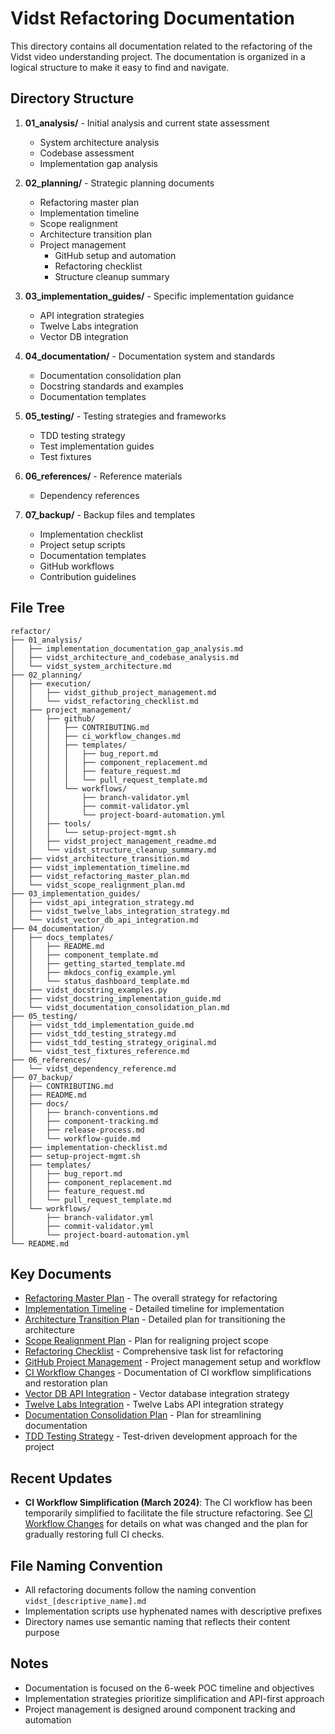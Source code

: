 # Vidst Refactoring Documentation

This directory contains all documentation related to the refactoring of the Vidst video understanding project. The documentation is organized in a logical structure to make it easy to find and navigate.

## Directory Structure

1. **01_analysis/** - Initial analysis and current state assessment
   - System architecture analysis
   - Codebase assessment
   - Implementation gap analysis

2. **02_planning/** - Strategic planning documents
   - Refactoring master plan
   - Implementation timeline
   - Scope realignment
   - Architecture transition plan
   - Project management
     - GitHub setup and automation
     - Refactoring checklist
     - Structure cleanup summary

3. **03_implementation_guides/** - Specific implementation guidance
   - API integration strategies
   - Twelve Labs integration
   - Vector DB integration

4. **04_documentation/** - Documentation system and standards
   - Documentation consolidation plan
   - Docstring standards and examples
   - Documentation templates

5. **05_testing/** - Testing strategies and frameworks
   - TDD testing strategy
   - Test implementation guides
   - Test fixtures

6. **06_references/** - Reference materials
   - Dependency references

7. **07_backup/** - Backup files and templates
   - Implementation checklist
   - Project setup scripts
   - Documentation templates
   - GitHub workflows
   - Contribution guidelines

## File Tree

```
refactor/
├── 01_analysis/
│   ├── implementation_documentation_gap_analysis.md
│   ├── vidst_architecture_and_codebase_analysis.md
│   └── vidst_system_architecture.md
├── 02_planning/
│   ├── execution/
│   │   ├── vidst_github_project_management.md
│   │   └── vidst_refactoring_checklist.md
│   ├── project_management/
│   │   ├── github/
│   │   │   ├── CONTRIBUTING.md
│   │   │   ├── ci_workflow_changes.md
│   │   │   ├── templates/
│   │   │   │   ├── bug_report.md
│   │   │   │   ├── component_replacement.md
│   │   │   │   ├── feature_request.md
│   │   │   │   └── pull_request_template.md
│   │   │   └── workflows/
│   │   │       ├── branch-validator.yml
│   │   │       ├── commit-validator.yml
│   │   │       └── project-board-automation.yml
│   │   ├── tools/
│   │   │   └── setup-project-mgmt.sh
│   │   ├── vidst_project_management_readme.md
│   │   └── vidst_structure_cleanup_summary.md
│   ├── vidst_architecture_transition.md
│   ├── vidst_implementation_timeline.md
│   ├── vidst_refactoring_master_plan.md
│   └── vidst_scope_realignment_plan.md
├── 03_implementation_guides/
│   ├── vidst_api_integration_strategy.md
│   ├── vidst_twelve_labs_integration_strategy.md
│   └── vidst_vector_db_api_integration.md
├── 04_documentation/
│   ├── docs_templates/
│   │   ├── README.md
│   │   ├── component_template.md
│   │   ├── getting_started_template.md
│   │   ├── mkdocs_config_example.yml
│   │   └── status_dashboard_template.md
│   ├── vidst_docstring_examples.py
│   ├── vidst_docstring_implementation_guide.md
│   └── vidst_documentation_consolidation_plan.md
├── 05_testing/
│   ├── vidst_tdd_implementation_guide.md
│   ├── vidst_tdd_testing_strategy.md
│   ├── vidst_tdd_testing_strategy_original.md
│   └── vidst_test_fixtures_reference.md
├── 06_references/
│   └── vidst_dependency_reference.md
├── 07_backup/
│   ├── CONTRIBUTING.md
│   ├── README.md
│   ├── docs/
│   │   ├── branch-conventions.md
│   │   ├── component-tracking.md
│   │   ├── release-process.md
│   │   └── workflow-guide.md
│   ├── implementation-checklist.md
│   ├── setup-project-mgmt.sh
│   ├── templates/
│   │   ├── bug_report.md
│   │   ├── component_replacement.md
│   │   ├── feature_request.md
│   │   └── pull_request_template.md
│   └── workflows/
│       ├── branch-validator.yml
│       ├── commit-validator.yml
│       └── project-board-automation.yml
└── README.md
```

## Key Documents

- [Refactoring Master Plan](./02_planning/vidst_refactoring_master_plan.md) - The overall strategy for refactoring
- [Implementation Timeline](./02_planning/vidst_implementation_timeline.md) - Detailed timeline for implementation
- [Architecture Transition Plan](./02_planning/vidst_architecture_transition.md) - Detailed plan for transitioning the architecture
- [Scope Realignment Plan](./02_planning/vidst_scope_realignment_plan.md) - Plan for realigning project scope
- [Refactoring Checklist](./02_planning/execution/vidst_refactoring_checklist.md) - Comprehensive task list for refactoring
- [GitHub Project Management](./02_planning/project_management/vidst_project_management_readme.md) - Project management setup and workflow
- [CI Workflow Changes](./02_planning/project_management/github/ci_workflow_changes.md) - Documentation of CI workflow simplifications and restoration plan
- [Vector DB API Integration](./03_implementation_guides/vidst_vector_db_api_integration.md) - Vector database integration strategy
- [Twelve Labs Integration](./03_implementation_guides/vidst_twelve_labs_integration_strategy.md) - Twelve Labs API integration strategy
- [Documentation Consolidation Plan](./04_documentation/vidst_documentation_consolidation_plan.md) - Plan for streamlining documentation
- [TDD Testing Strategy](./05_testing/vidst_tdd_testing_strategy.md) - Test-driven development approach for the project

## Recent Updates

- **CI Workflow Simplification (March 2024)**: The CI workflow has been temporarily simplified to facilitate the file structure refactoring. See [CI Workflow Changes](./02_planning/project_management/github/ci_workflow_changes.md) for details on what was changed and the plan for gradually restoring full CI checks.

## File Naming Convention

- All refactoring documents follow the naming convention `vidst_[descriptive_name].md`
- Implementation scripts use hyphenated names with descriptive prefixes
- Directory names use semantic naming that reflects their content purpose

## Notes

- Documentation is focused on the 6-week POC timeline and objectives
- Implementation strategies prioritize simplification and API-first approach
- Project management is designed around component tracking and automation
